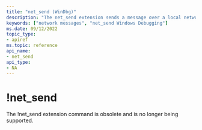 ```yaml
---
title: "net_send (WinDbg)"
description: "The net_send extension sends a message over a local network."
keywords: ["network messages", "net_send Windows Debugging"]
ms.date: 09/12/2022
topic_type:
- apiref
ms.topic: reference
api_name:
- net_send
api_type:
- NA
---
```


# !net\_send

The !net\_send extension command is obsolete and is no longer being supported. 





